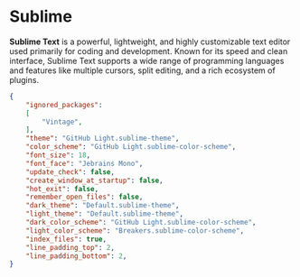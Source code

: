 # Sublime

**Sublime Text** is a powerful, lightweight, and highly customizable text editor used primarily for coding and development. Known for its speed and clean interface, Sublime Text supports a wide range of programming languages and features like multiple cursors, split editing, and a rich ecosystem of plugins. 

```json
{
	"ignored_packages":
	[
		"Vintage",
	],
	"theme": "GitHub Light.sublime-theme",
	"color_scheme": "GitHub Light.sublime-color-scheme",
	"font_size": 18,
	"font_face": "Jebrains Mono",
	"update_check": false,
	"create_window_at_startup": false,
	"hot_exit": false,
	"remember_open_files": false,
	"dark_theme": "Default.sublime-theme",
	"light_theme": "Default.sublime-theme",
	"dark_color_scheme": "GitHub Light.sublime-color-scheme",
	"light_color_scheme": "Breakers.sublime-color-scheme",
	"index_files": true,
	"line_padding_top": 2,
	"line_padding_bottom": 2,
}
```
